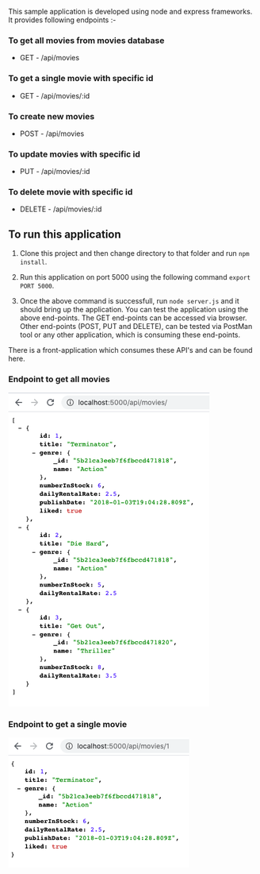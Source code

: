 This sample application is developed using node and express frameworks.
It provides following endpoints :-

### To get all movies from movies database
* GET    - /api/movies
### To get a single movie with specific id
* GET    - /api/movies/:id
### To create new movies
* POST   - /api/movies
### To update movies with specific id
* PUT    - /api/movies/:id
### To delete movie with specific id
* DELETE - /api/movies/:id   

## To run this application

1. Clone this project and then change directory to that folder and run `npm install`.

2. Run this application on port 5000 using the following command `export PORT 5000`.

3. Once the above command is successfull, run `node server.js` and it should bring up the application.
   You can test the application using the above end-points. The GET end-points can be accessed via browser.
   Other end-points (POST, PUT and DELETE), can be tested via PostMan tool or any other application, which is consuming these end-points.

There is a front-application which consumes these API's and can be found here.

### Endpoint to get all movies

![Get All Movies](https://github.com/mukesh51/c1-node-api-server/blob/master/images/GET-all-movies.png)

### Endpoint to get a single movie

![Single Movie](https://github.com/mukesh51/c1-node-api-server/blob/master/images/GET-single-movie.png)
